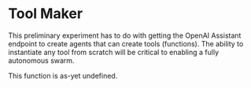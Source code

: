 # Tool Maker

This preliminary experiment has to do with getting the OpenAI Assistant endpoint to create agents that can create tools (functions). The ability to instantiate any tool from scratch will be critical to enabling a fully autonomous swarm. 

This function is as-yet undefined. 